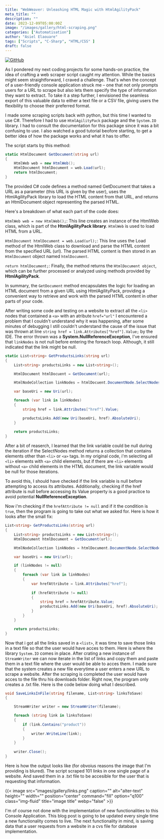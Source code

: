 ```yaml
---
title: "WebWeaver: Unleashing HTML Magic with HtmlAgilityPack"
meta_title: ""
description: ""
date: 2023-12-09T05:00:00Z
image: "/images/gallery/html-scraping.png"
categories: ["Automatisation"]
author: "Asiel Elaouare"
tags: ["Scripts", "C-Sharp", "HTML/CSS" ] 
draft: false
---
```

[![GitHub](https://img.shields.io/badge/GitHub-Profile-blue.svg?style=for-the-badge&logo=github)](https://github.com/AsielElaouare/WebScraper)

As I pondered my next coding projects for some hands-on practice, the idea of crafting a web scraper script caught my attention. While the basics might seem straightforward, I craved a challenge. That's when the concept of a user-friendly console application struck me – one that not only prompts users for a URL to scrape but also lets them specify the type of information they want to extract. To take it a step further, I envisioned the seamless export of this valuable data to either a text file or a CSV file, giving users the flexibility to choose their preferred format. 

I made some scraping scripts back with python, but this time I wanted to use C#. Therefore I had to use `HtmlAgilityPack` package and the `System.IO` library. I had to consult the documentation for this package since it was a bit confusing to use. I also watched a good tutorial beofore starting, to get a better idea of how the package works and what it has to offer.

The script starts by this method:

```csharp
static HtmlDocument GetDocument(string url)
{
    HtmlWeb web = new HtmlWeb();
    HtmlDocument htmlDocument = web.Load(url);
    return htmlDocument;
}
```


The provided C# code defines a method named GetDocument that takes a URL as a parameter (this URL is given by the user), uses the HtmlAgilityPack library to load the HTML content from that URL, and returns an HtmlDocument object representing the parsed HTML.

Here's a breakdown of what each part of the code does:

`HtmlWeb web = new HtmlWeb();`: This line creates an instance of the HtmlWeb class, which is part of the **HtmlAgilityPack library**. `HtmlWeb` is used to load HTML from a URL.

`HtmlDocument htmlDocument = web.Load(url);`: This line uses the Load method of the HtmlWeb class to download and parse the HTML content from the specified URL (url). The parsed HTML content is then stored in an `HtmlDocument` object named `htmlDocument`.

`return htmlDocument;`: Finally, the method returns the `HtmlDocument object`, which can be further processed or analyzed using methods provided by **HtmlAgilityPack**.

In summary, the `GetDocument` method encapsulates the logic for loading an HTML document from a given URL using HtmlAgilityPack, providing a convenient way to retrieve and work with the parsed HTML content in other parts of your code.


After writing some code and testing on a website to extract all the `<li>` nodes that contained a `<a>` with an atribute `href="url"` I encountered a problem that I couldn't understand why it was happening, after some minutes of debugging I still couldn't understand the cause of the issue that was thrown at line `string href = link.Attributes["href"].Value;` by the IDE. The error thrown was a **System.NullReferenceException**,  I've ensured that `linkNodes` is not null before entering the  foreach loop. Although, it still indicated that the link might be null.


```csharp
static List<string> GetProductsLinks(string url)
{
    List<string> productsLinks = new List<string>();

    HtmlDocument htmlDocuent = GetDocument(url);

    HtmlNodeCollection linkNodes = htmlDocuent.DocumentNode.SelectNodes("//li/a");

    var baseUri = new Uri(url);

    foreach (var link in linkNodes)
    {
        string href = link.Attributes["href"].Value;

        productsLinks.Add(new Uri(baseUri, href).AbsoluteUri);
    }
   
    return productsLinks;
}
```


After a bit of reaserch, I learned that the link variable could be null during the iteration if the SelectNodes method returns a collection that contains elements other than `<li>` or `<a>` tags. In my original code, i'm selecting all `<li>` elements with `<a>` child elements, but if there are `<li>` elements without `<a>` child elements in the HTML document, the link variable would be null for those iterations.

To avoid this, I should have checked if the link variable is null before attempting to access its attributes. Additionally, checking if the href attribute is null before accessing its Value property is a good practice to avoid potential **NullReferenceException**.

Now i'm checking if the `hrefAttribute != null` and if it the condition is `true`, then the program is going to take out what we asked for. Here is how it looks after the small fix:


```csharp
List<string> GetProductsLinks(string url)
{
    List<string> productsLinks = new List<string>();
    HtmlDocument htmlDocument = GetDocument(url);

    HtmlNodeCollection linkNodes = htmlDocument.DocumentNode.SelectNodes("//li/a");

    var baseUri = new Uri(url);

    if (linkNodes != null)
    {
        foreach (var link in linkNodes)
        {
            var hrefAttribute = link.Attributes["href"];
            
            if (hrefAttribute != null)
            {
                string href = hrefAttribute.Value;
                productsLinks.Add(new Uri(baseUri, href).AbsoluteUri);
            }
        }
    }

    return productsLinks;
}
```

Now that i got all the links saved in a `<list>`, it was time to save those links in a text file so that the user would have acces to them. Here is where the library `System.IO` comes in place. After crating a new instance of `StreamWriter` we can now iterate in the list of links and copy them and paste them in a text file where the user would be able to acces them. I made sure that the system creates a new file everytime a user enters a new URL to scrape a website. After the scraping is completed the user would have acces to the file thru his downloads folder. Right now, the program only creates a .txt file. Here is the code below doing what I described.

```csharp
void SaveLinksInFile(string filename, List<string> linksToSave)
{

    StreamWriter writer = new StreamWriter(filename);

    foreach (string link in linksToSave)
    {
        if (link.Contains("product")) 
        { 
            writer.WriteLine(link);
        }
    }
   
    writer.Close();
}
```
Here is how the output looks like (for obvoius reasons the image that I'm providing is blured). The script scraped 101 links in one single page of a website. And saved them in a .txt file to be accesible for the user that is requesting that information.

{{< image src="images/gallery/links.png" caption="" alt="alter-text" height="" width="" position="center" command="fill" option="q100" class="img-fluid" title="image title"  webp="false" >}}

I'm of course not done with the implementation of new functionalities to this Console Application. This blog post is going to be updated every single time a new functionality comes to live. The next functionality in mind, is saving data that a user requests from a website in a cvs file for database implementation.



